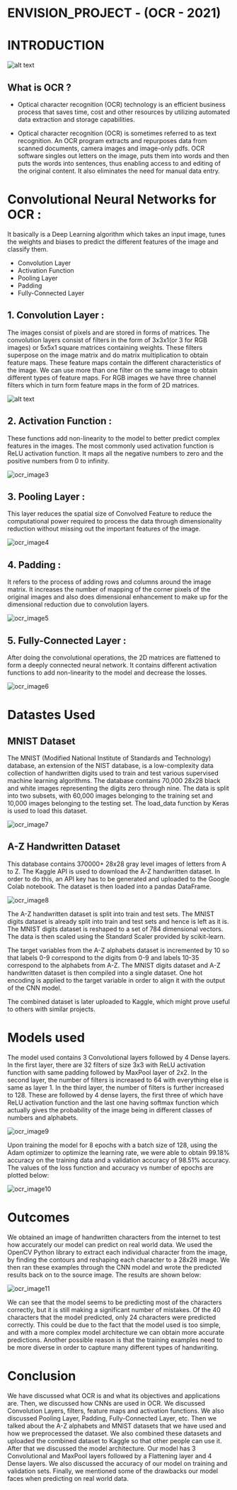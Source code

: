 # ENVISION_PROJECT - (OCR - 2021)



# INTRODUCTION
![alt text](https://ieee.nitk.ac.in/virtual-expo/assets/img/envision/compsoc/ocr_image1.jpeg)

## What is OCR ?

* Optical character recognition (OCR) technology is an efficient business process that saves time, cost and other resources by utilizing automated data extraction and storage capabilities.

* Optical character recognition (OCR) is sometimes referred to as text recognition. An OCR program extracts and repurposes data from scanned documents, camera images and image-only pdfs. OCR software singles out letters on the image, puts them into words and then puts the words into sentences, thus enabling access to and editing of the original content. It also eliminates the need for manual data entry.

# Convolutional Neural Networks for OCR :
It basically is a Deep Learning algorithm which takes an input image, tunes the weights and biases to predict the different features of the image and classify them. 

* Convolution Layer
* Activation Function
* Pooling Layer
* Padding
* Fully-Connected Layer

## 1. Convolution Layer :

The images consist of pixels and are stored in forms of matrices. The convolution layers consist of filters in the form of 3x3x1(or 3 for RGB images) or 5x5x1 square matrices containing weights. These filters superpose on the image matrix and do matrix multiplication to obtain feature maps. These feature maps contain the different characteristics of the image. We can use more than one filter on the same image to obtain different types of feature maps. For RGB images we have three channel filters which in turn form feature maps in the form of 2D matrices.

![alt text](https://ieee.nitk.ac.in/virtual-expo/assets/img/envision/compsoc/ocr_image2.jpg)

## 2. Activation Function :

These functions add non-linearity to the model to better predict complex features in the images. The most commonly used activation function is ReLU activation function. It maps all the negative numbers to zero and the positive numbers from 0 to infinity.

![ocr_image3](https://user-images.githubusercontent.com/88763773/182384571-34e1e346-25b7-4b21-be74-1e7b4a9b245b.jpg)

## 3. Pooling Layer :

This layer reduces the spatial size of Convolved Feature to reduce the computational power required to process the data through dimensionality reduction without missing out the important features of the image.

![ocr_image4](https://user-images.githubusercontent.com/88763773/182385209-fb1a94c9-1374-4c16-8bb7-4f1eb87e2170.jpg)

## 4. Padding :

It refers to the process of adding rows and columns around the image matrix. It increases the number of mapping of the corner pixels of the original images and also does dimensional enhancement to make up for the dimensional reduction due to convolution layers.

![ocr_image5](https://user-images.githubusercontent.com/88763773/182385390-5f40a0fc-fe4e-44d6-a340-185c372b3b4b.jpg)

## 5. Fully-Connected Layer :

After doing the convolutional operations, the 2D matrices are flattened to form a deeply connected neural network. It contains different activation functions to add non-linearity to the model and decrease the losses.

![ocr_image6](https://user-images.githubusercontent.com/88763773/182385500-8fe3e140-22fa-46f5-966e-b6e2038bbf28.jpg)

# Datastes Used

## MNIST Dataset

The MNIST (Modified National Institute of Standards and Technology) database, an extension of the NIST database, is a low-complexity data collection of handwritten digits used to train and test various supervised machine learning algorithms. The database contains 70,000 28x28 black and white images representing the digits zero through nine. The data is split into two subsets, with 60,000 images belonging to the training set and 10,000 images belonging to the testing set. The load_data function by Keras is used to load this dataset.

![ocr_image7](https://user-images.githubusercontent.com/88763773/182386251-a5ed2e2c-c12c-4da3-add8-c29219f3f767.jpg)

## A-Z Handwritten Dataset

This database contains 370000+ 28x28 gray level images of letters from A to Z. The Kaggle API is used to download the A-Z handwritten dataset. In order to do this, an API key has to be generated and uploaded to the Google Colab notebook. The dataset is then loaded into a pandas DataFrame.

![ocr_image8](https://user-images.githubusercontent.com/88763773/182386449-89e2362c-3c06-4cb6-9a71-13dc90e7fb2b.png)

The A-Z handwritten dataset is split into train and test sets. The MNIST digits dataset is already split into train and test sets and hence is left as it is. The MNIST digits dataset is reshaped to a set of 784 dimensional vectors. The data is then scaled using the Standard Scaler provided by scikit-learn.

The target variables from the A-Z alphabets dataset is incremented by 10 so that labels 0-9 correspond to the digits from 0-9 and labels 10-35 correspond to the alphabets from A-Z. The MNIST digits dataset and A-Z handwritten dataset is then compiled into a single dataset. One hot encoding is applied to the target variable in order to align it with the output of the CNN model.

The combined dataset is later uploaded to Kaggle, which might prove useful to others with similar projects.

# Models used

The model used contains 3 Convolutional layers followed by 4 Dense layers. In the first layer, there are 32 filters of size 3x3 with ReLU activation function with same padding followed by MaxPool layer of 2x2. In the second layer, the number of filters is increased to 64 with everything else is same as layer 1. In the third layer, the number of filters is further increased to 128. These are followed by 4 dense layers, the first three of which have ReLU activation function and the last one having softmax function which actually gives the probability of the image being in different classes of numbers and alphabets.

![ocr_image9](https://user-images.githubusercontent.com/88763773/182386682-8f4335b9-e21d-4fde-a165-af19193db9ff.png)

Upon training the model for 8 epochs with a batch size of 128, using the Adam optimizer to optimize the learning rate, we were able to obtain 99.18% accuracy on the training data and a validation accuracy of 98.51% accuracy. The values of the loss function and accuracy vs number of epochs are plotted below:

![ocr_image10](https://user-images.githubusercontent.com/88763773/182386766-9a911ef1-1516-4a33-b982-e4af5aeb428b.png)

# Outcomes 

We obtained an image of handwritten characters from the internet to test how accurately our model can predict on real world data. We used the OpenCV Python library to extract each individual character from the image, by finding the contours and reshaping each character to a 28x28 image. We then ran these examples through the CNN model and wrote the predicted results back on to the source image. The results are shown below:

![ocr_image11](https://user-images.githubusercontent.com/88763773/182386919-9d5f8f2d-35b2-48f7-8fef-28842c9b4a58.png)

We can see that the model seems to be predicting most of the characters correctly, but it is still making a significant number of mistakes. Of the 40 characters that the model predicted, only 24 characters were predicted correctly. This could be due to the fact that the model used is too simple, and with a more complex model architecture we can obtain more accurate predictions. Another possible reason is that the training examples need to be more diverse in order to capture many different types of handwriting.

# Conclusion

We have discussed what OCR is and what its objectives and applications are. Then, we discussed how CNNs are used in OCR. We discussed Convolution Layers, filters, feature maps and activation functions. We also discussed Pooling Layer, Padding, Fully-Connected Layer, etc. Then we talked about the A-Z alphabets and MNIST datasets that we have used and how we preprocessed the dataset. We also combined these datasets and uploaded the combined dataset to Kaggle so that other people can use it. After that we discussed the model architecture. Our model has 3 Convolutional and MaxPool layers followed by a Flattening layer and 4 Dense layers. We also discussed the accuracy of our model on training and validation sets. Finally, we mentioned some of the drawbacks our model faces when predicting on real world data.
